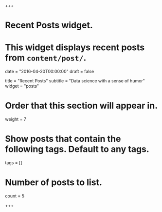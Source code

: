 +++
# Recent Posts widget.
# This widget displays recent posts from `content/post/`.

date = "2016-04-20T00:00:00"
draft = false

title = "Recent Posts"
subtitle = "Data science with a sense of humor"
widget = "posts"

# Order that this section will appear in.
weight = 7

# Show posts that contain the following tags. Default to any tags.
tags = []

# Number of posts to list.
count = 5

+++

